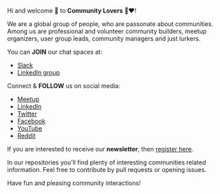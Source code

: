 Hi and welcome 👋 to **Community Lovers** 🤝❤️!

We are a global group of people, who are passonate about communities. Among us are professional and volunteer community builders, meetup organizers, user group leads, community managers and just lurkers.

You can **JOIN** our chat spaces at:
- [Slack](https://join.slack.com/t/communityleadsnet/shared_invite/zt-d3rbtnnp-hxg03mZOTYN3lMPF9ylH6w)
- [LinkedIn group](https://www.linkedin.com/groups/9099243/)

Connect & **FOLLOW** us on social media:
- [Meetup](https://www.meetup.com/community-lovers/)
- [LinkedIn](https://www.linkedin.com/company/community-lovers/)
- [Twitter](https://twitter.com/communitiesrule)
- [Facebook](https://www.facebook.com/Community-Lovers-107471471516744/)
- [YouTube](https://www.youtube.com/channel/UCX9JRD2uUXMO2EYKkX4Bhvw)
- [Reddit](https://www.reddit.com/r/CommunityLovers/)

If you are interested to receive our **newsletter**, then [register here](https://forms.gle/ZiAeeUu31SorPQPX7).

In our repositories you'll find plenty of interesting communities related information. Feel free to contribute by pull requests or opening issues.

Have fun and pleasing community interactions!
